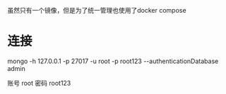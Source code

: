 虽然只有一个镜像，但是为了统一管理也使用了docker compose


# 连接

mongo -h 127.0.0.1 -p 27017 -u root -p root123 --authenticationDatabase admin

账号 root 
密码 root123 